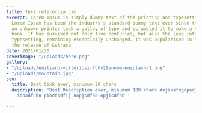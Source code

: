 ```yaml
---
title: Test referencia cim
excerpt: Lorem Ipsum is simply dummy text of the printing and typesetting industry.
  Lorem Ipsum has been the industry's standard dummy text ever since the 1500s, when
  an unknown printer took a galley of type and scrambled it to make a type specimen
  book. It has survived not only five centuries, but also the leap into electronic
  typesetting, remaining essentially unchanged. It was popularised in the 1960s with
  the release of Letrase
date: 2021/01/30
coverimage: "/uploads/hero.png"
gallery:
- "/uploads/emiliano-vittoriosi-7chv29vnnom-unsplash-1.png"
- "/uploads/mountain.jpg"
seo:
  title: Best Cikk ever, minumum 20 chars
  description: 'Best Description ever, minumum 100 chars dojiksfngopadjfnbopadf jnasdjiopbn
    iopadfubn piodosdfij nopjsdfnb opjisdfnb '

---
```

